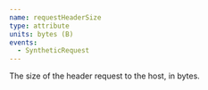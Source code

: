 ```yaml
---
name: requestHeaderSize
type: attribute
units: bytes (B)
events:
  - SyntheticRequest
---
```


The size of the header request to the host, in bytes.